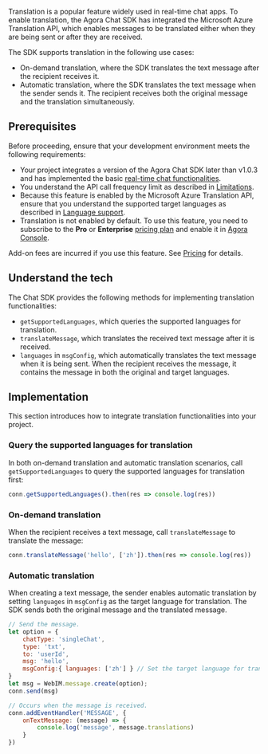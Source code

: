 Translation is a popular feature widely used in real-time chat apps. To enable translation, the Agora Chat SDK has integrated the Microsoft Azure Translation API, which enables messages to be translated either when they are being sent or after they are received.

The SDK supports translation in the following use cases:

- On-demand translation, where the SDK translates the text message after the recipient receives it.
- Automatic translation, where the SDK translates the text message when the sender sends it. The recipient receives both the original message and the translation simultaneously.

## Prerequisites

Before proceeding, ensure that your development environment meets the following requirements:

- Your project integrates a version of the Agora Chat SDK later than v1.0.3 and has implemented the basic [real-time chat functionalities](./agora_chat_get_started_web?platform=Web).
- You understand the API call frequency limit as described in [Limitations](./agora_chat_limitation?platform=Web).
- Because this feature is enabled by the Microsoft Azure Translation API, ensure that you understand the supported target languages as described in [Language support](https://docs.microsoft.com/en-us/azure).
- Translation is not enabled by default. To use this feature, you need to subscribe to the **Pro** or **Enterprise** [pricing plan](./agora_chat_plan) and enable it in [Agora Console](https://console.agora.io/).

<div class="alert note">Add-on fees are incurred if you use this feature. See <a href="https://docs.agora.io/en/agora-chat/agora_chat_pricing#optional-add-on-fee">Pricing</a> for details.</div>

## Understand the tech

The Chat SDK provides the following methods for implementing translation functionalities:

- `getSupportedLanguages`, which queries the supported languages for translation.
- `translateMessage`, which translates the received text message after it is received.
- `languages` in `msgConfig`, which automatically translates the text message when it is being sent. When the recipient receives the message, it contains the message in both the original and target languages.

## Implementation

This section introduces how to integrate translation functionalities into your project.

### Query the supported languages for translation

In both on-demand translation and automatic translation scenarios, call `getSupportedLanguages` to query the supported languages for translation first:

```javascript
conn.getSupportedLanguages().then(res => console.log(res))
```

### On-demand translation

When the recipient receives a text message, call `translateMessage` to translate the message:

```javascript
conn.translateMessage('hello', ['zh']).then(res => console.log(res))
```

### Automatic translation

When creating a text message, the sender enables automatic translation by setting `languages` in `msgConfig` as the target language for translation. The SDK sends both the original message and the translated message.

```javascript
// Send the message.
let option = {
    chatType: 'singleChat',
    type: 'txt',
    to: 'userId',
    msg: 'hello',
    msgConfig:{ languages: ['zh'] } // Set the target language for translation.
}
let msg = WebIM.message.create(option);
conn.send(msg)

// Occurs when the message is received.
conn.addEventHandler('MESSAGE', {
    onTextMessage: (message) => {
        console.log('message', message.translations)
    }
})
```

 
